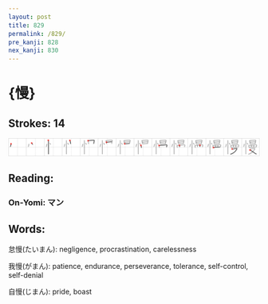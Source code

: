 ```yaml
---
layout: post
title: 829
permalink: /829/
pre_kanji: 828
nex_kanji: 830
---
```


# {慢}

## Strokes: 14

<div class="stroke"><img src="../images/E685A2.png" /></div>

## Reading:

### On-Yomi: マン

## Words:

怠慢(たいまん): negligence, procrastination, carelessness

我慢(がまん): patience, endurance, perseverance, tolerance, self-control, self-denial

自慢(じまん): pride, boast
